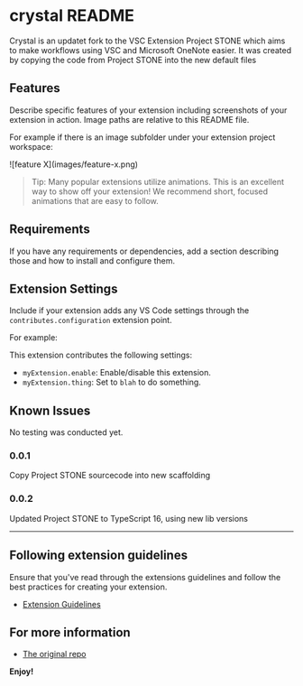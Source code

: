 # crystal README

Crystal is an updatet fork to the VSC Extension Project STONE which aims to make workflows using VSC and Microsoft OneNote easier.
It was created by copying the code from Project STONE into the new default files

## Features

Describe specific features of your extension including screenshots of your extension in action. Image paths are relative to this README file.

For example if there is an image subfolder under your extension project workspace:

\!\[feature X\]\(images/feature-x.png\)

> Tip: Many popular extensions utilize animations. This is an excellent way to show off your extension! We recommend short, focused animations that are easy to follow.

## Requirements

If you have any requirements or dependencies, add a section describing those and how to install and configure them.

## Extension Settings

Include if your extension adds any VS Code settings through the `contributes.configuration` extension point.

For example:

This extension contributes the following settings:

* `myExtension.enable`: Enable/disable this extension.
* `myExtension.thing`: Set to `blah` to do something.

## Known Issues

No testing was conducted yet.


### 0.0.1
Copy Project STONE sourcecode into new scaffolding
### 0.0.2
Updated Project STONE to TypeScript 16, using new lib versions

---

## Following extension guidelines

Ensure that you've read through the extensions guidelines and follow the best practices for creating your extension.

* [Extension Guidelines](https://code.visualstudio.com/api/references/extension-guidelines)


## For more information

* [The original repo](https://github.com/WonSong/STONE)


**Enjoy!**
